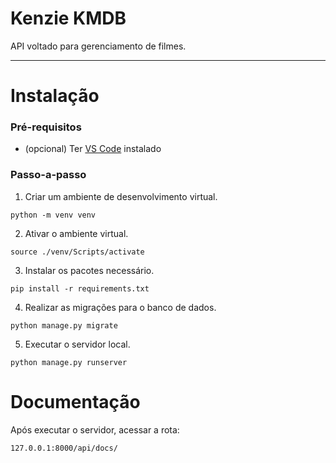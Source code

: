 # Kenzie KMDB
API voltado para gerenciamento de filmes.

---

# Instalação

### Pré-requisitos

- (opcional) Ter [VS Code](https://code.visualstudio.com/download) instalado

### Passo-a-passo

1. Criar um ambiente de desenvolvimento virtual.

```
python -m venv venv
```

2. Ativar o ambiente virtual.

```
source ./venv/Scripts/activate
```

3. Instalar os pacotes necessário.

```
pip install -r requirements.txt
```

4. Realizar as migrações para o banco de dados.

```
python manage.py migrate
```

5. Executar o servidor local.

```
python manage.py runserver
```

# Documentação

Após executar o servidor, acessar a rota: 
```
127.0.0.1:8000/api/docs/
```
